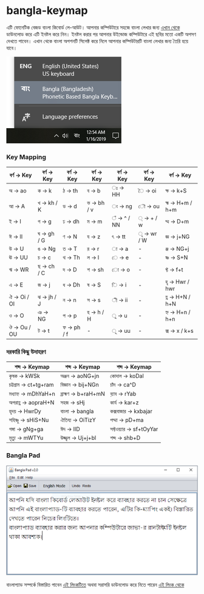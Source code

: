 # bangla-keymap
এটি ফোনেটিক বেজড বাংলা কিবোর্ড লে-আউট। আপনার কম্পিউটারে সহজে বাংলা লেখার জন্য [এখান থেকে](https://github.com/mahabubulhasan/bangla-keymap/releases/latest) ডাউনলোড করে এটি ইনষ্টল করে নিন। ইনষ্টল করার পর আপনার উইন্ডোজ কম্পিউটারে এই ছবির মতো একটি অপসণ দেখতে পাবেন। এখান থেকে বাংলা অপশনটি সিলেক্ট করে নিলে আপনার কম্পিউটারটি বাংলা লেখার জন্য তৈরি হয়ে যাবে।

![Keyboard Selection](screenshot-1.png)

### Key Mapping

| বর্ণ → Key | বর্ণ → Key | বর্ণ → Key | বর্ণ → Key | বর্ণ → Key | বর্ণ → Key | বর্ণ → Key |
| - | - | - | - | - | - | - |
| অ → ao | ক → k | ঠ → th | ব → b | ঃ → HH | ৈ → oi | ক্ষ → k+S
| আ → A | খ → kh / K | ড → d | ভ → bh / v | ং → ng | ৌ → ou | হ্ম → H+m / h+m
| ই → I | গ → g | ঢ → dh | ম → m | ঁ → ^ / NN | ্ → + / w | দ্ম → D+m
| ঈ → II | ঘ → gh / G | ণ → N | য → z | ৎ → tt | ৃ → wr / W | জ্ঞ → j+NG
| উ → U | ঙ → Ng | ত → T | র → r | া → a | - | ঞ্জ → NG+j
| ঊ → UU | চ → c | থ → Th | ল → l | ে → e | - | ষ্ণ → S+N
| ঋ → WR | ছ → ch / C | দ → D | শ → sh | ো → o | - | ফ্ট → f+t
| এ → E | জ → j | ধ → Dh | ষ → S | ি → i | - | হৃ → Hwr / hwr
| ঐ → Oi / OI | ঝ → jh / J | ন → n | স → s | ী → ii | - | হ্ণ → H+N / h+N
| ও → O | ঞ → NG | প → p | হ → h / H | ু → u | - | হ্ন → H+n / h+n
| ঔ → Ou / OU | ট → t | ফ → ph / f | - | ূ → uu | - | ক্স → x / k+s

### দরকারি কিছু উদাহরণ

| শব্দ → Keymap | শব্দ → Keymap | শব্দ → Keymap|
| - | - | - |
| কৃষক → kWSk | অঞ্জন → aoNG+jn | কোদাল → koDal
| চট্টগ্রাম → ct+tg+ram | বিজ্ঞান → bij+NGn | চাঁদ → ca^D
| মধ্যাহ্ন → mDhYaH+n | ব্রাহ্মণ → b+raH+mN | ব়্যাব → rYab
| অপরাহ্ণ → aopraH+N | সহজ → sHj | কার্য → kar+z
| হৃদয় → HwrDy | বাংলা → bangla | কক্সবাজার → kxbajar
| সহিষ্ণু → sHiS+Nu | ঐতিয্য → OiTizY | পদ্মা → pD+ma
| গঙ্গা → gNg+ga | ঈদ → IID | সফ্টওয়্যার → sf+tOyYar |
| মৃত্যু → mWTYu | উজ্জ্বল → Uj+j+bl | শব্দ → shb+D |

### Bangla Pad

![Keyboard Selection](banglapad.png)

বাংলাপ্যাড সম্পর্কে বিস্তারিত পাবেন [এই লিংকটিতে](https://uzzal.wordpress.com/2012/02/17/bangla-pad-updated) অথবা সরাসরি ডাউনলোড করে নিতে পারেন [এই লিংক থেকে](https://1drv.ms/f/s!AqnPPGw11COJghqGgUPHsfJCy931)

































